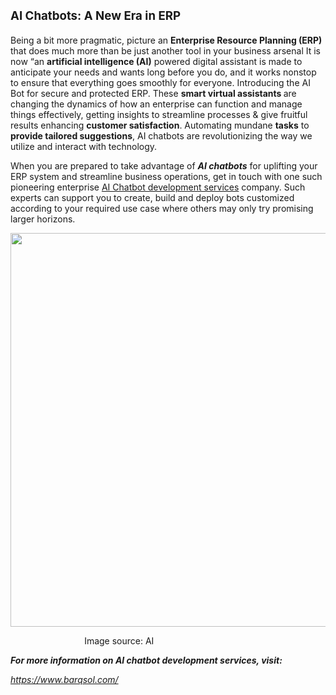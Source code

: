 <h1 dir="ltr"><span style="font-size: 14pt;">AI Chatbots: A New Era in ERP</span></h1>
<p dir="ltr">Being a bit more pragmatic, picture an <strong>Enterprise Resource Planning (ERP)</strong> that does much more than be just another tool in your business arsenal It is now &ldquo;an <strong>artificial intelligence (AI)</strong> powered digital assistant is made to anticipate your needs and wants long before you do, and it works nonstop to ensure that everything goes smoothly for everyone. Introducing the AI Bot for secure and protected ERP. These <strong>smart virtual assistants </strong>are changing the dynamics of how an enterprise can function and manage things effectively, getting insights to streamline processes &amp; give fruitful results enhancing <strong>customer satisfaction</strong>. Automating mundane <strong>tasks</strong> to<strong> provide tailored suggestions</strong>, AI chatbots are revolutionizing the way we utilize and interact with technology.</p><p dir="ltr">When you are prepared to take advantage of <em><strong>AI chatbots</strong></em> for uplifting your ERP system and streamline business operations, get in touch with one such pioneering enterprise <a href="https://www.barqsol.com/ai-chat-bot-development-services">AI Chatbot development services</a> company. Such experts can support you to create, build and deploy bots customized according to your required use case where others may only try promising larger horizons.</p>
<img src="https://lh7-rt.googleusercontent.com/docsz/AD_4nXdckpUgj40CLc7vgavWS5MCsntbqbLskwDLiC0bfRRWNR7AtDUpOUXSGTxTYFPGmthNnXzZ8nWaCjg5LVR4Le3ivTR73RedzAel-TpZjkZa_2PFTCLKfY3UfcuKFxJF75F8g7dIVZAlOKJ12ZTzr_Mm83vX?key=ZeDbTLqM2D420FWydGrmXg" width="830" height="630"></p><p>&nbsp; &nbsp; &nbsp; &nbsp; &nbsp; &nbsp; &nbsp; &nbsp; &nbsp; &nbsp; &nbsp; &nbsp; &nbsp; &nbsp; &nbsp; Image source: AI</p>
<p dir="ltr"><em><strong>For more information on AI chatbot development services, visit:</strong></em></p><p dir="ltr"><em><a href="https://www.barqsol.com/">https://www.barqsol.com/</a></em></p><p><strong><br><br></strong></p><p><strong id="docs-internal-guid-98689ad3-7fff-244a-750f-0b437602c90b"><br><br><br><br></strong></p>

